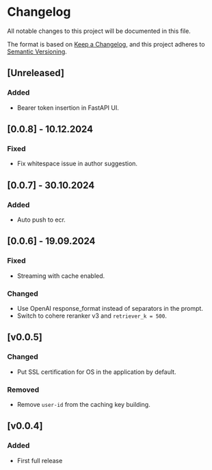 # Changelog

All notable changes to this project will be documented in this file.

The format is based on [Keep a Changelog](https://keepachangelog.com/en/1.0.0/),
and this project adheres to [Semantic Versioning](https://semver.org/spec/v2.0.0.html).

## [Unreleased]

### Added
- Bearer token insertion in FastAPI UI.

## [0.0.8] - 10.12.2024

### Fixed
- Fix whitespace issue in author suggestion.

## [0.0.7] - 30.10.2024

### Added
- Auto push to ecr.

## [0.0.6] - 19.09.2024

### Fixed
- Streaming with cache enabled.

### Changed
- Use OpenAI response_format instead of separators in the prompt.
- Switch to cohere reranker v3 and `retriever_k = 500`.

## [v0.0.5]

### Changed
- Put SSL certification for OS in the application by default.

### Removed
- Remove `user-id` from the caching key building.

## [v0.0.4]

### Added
- First full release

